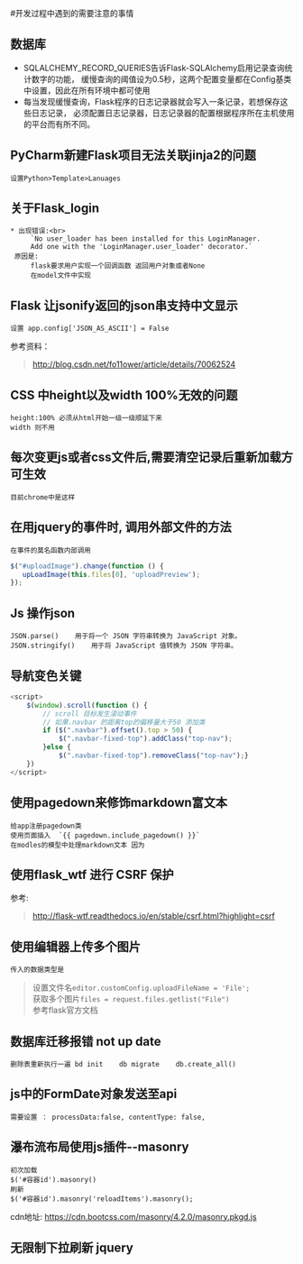 #开发过程中遇到的需要注意的事情

## 数据库
* SQLALCHEMY_RECORD_QUERIES告诉Flask-SQLAlchemy启用记录查询统计数字的功能，
缓慢查询的阈值设为0.5秒，这两个配置变量都在Config基类中设置，因此在所有环境中都可使用
* 每当发现缓慢查询，Flask程序的日志记录器就会写入一条记录，若想保存这些日志记录，
必须配置日志记录器，日志记录器的配置根据程序所在主机使用的平台而有所不同。

## PyCharm新建Flask项目无法关联jinja2的问题
    设置Python>Template>Lanuages
    
## 关于Flask_login
    * 出现错误:<br>
         `No user_loader has been installed for this LoginManager. 
         Add one with the 'LoginManager.user_loader' decorator.`
     原因是:
         flask要求用户实现一个回调函数 返回用户对象或者None
         在model文件中实现
 
## Flask 让jsonify返回的json串支持中文显示
    设置 app.config['JSON_AS_ASCII'] = False
参考资料：
>http://blog.csdn.net/fo11ower/article/details/70062524

## CSS 中height以及width 100%无效的问题
    height:100% 必须从html开始一级一级顺延下来
    width 则不用
    
## 每次变更js或者css文件后,需要清空记录后重新加载方可生效
    目前chrome中是这样
    
## 在用jquery的事件时, 调用外部文件的方法
    在事件的莫名函数内部调用
 ```javascript
 $("#uploadImage").change(function () {
    upLoadImage(this.files[0], 'uploadPreview');
 });
 ```
 
## Js 操作json
    JSON.parse()	用于将一个 JSON 字符串转换为 JavaScript 对象。
    JSON.stringify()	用于将 JavaScript 值转换为 JSON 字符串。
    
## 导航变色关键
```javascript
<script>
    $(window).scroll(function () {
        // scroll 目标发生滚动事件
        // 如果.navbar 的距离top的偏移量大于50 添加类
        if ($(".navbar").offset().top > 50) {
            $(".navbar-fixed-top").addClass("top-nav");
        }else {
            $(".navbar-fixed-top").removeClass("top-nav");}
    })
</script>
```

## 使用pagedown来修饰markdown富文本

    给app注册pagedown类
    使用页面插入  `{{ pagedown.include_pagedown() }}`
    在modles的模型中处理markdown文本 因为
    
## 使用flask_wtf 进行 CSRF 保护
参考:
><http://flask-wtf.readthedocs.io/en/stable/csrf.html?highlight=csrf>

## 使用编辑器上传多个图片
    传入的数据类型是
>设置文件名`editor.customConfig.uploadFileName = 'File';`<br/>
获取多个图片`files = request.files.getlist("File")`
<br>参考flask官方文档

## 数据库迁移报错 not up date
    删除表重新执行一遍 bd init    db migrate    db.create_all()

## js中的FormDate对象发送至api
    需要设置 ： processData:false, contentType: false,
    
## 瀑布流布局使用js插件--masonry
    初次加载
    $('#容器id').masonry()
    刷新
    $('#容器id').masonry('reloadItems').masonry();
cdn地址: <https://cdn.bootcss.com/masonry/4.2.0/masonry.pkgd.js>
    
## 无限制下拉刷新 jquery
```javascript

```